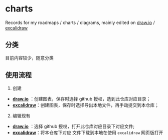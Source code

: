 # charts

Records for my roadmaps / charts / diagrams, mainly edited on [draw.io](https://www.diagrams.net) / [excalidraw](https://excalidraw.com/)


## 分类


目前内容较少，随意分类


## 使用流程


1. 创建

* **[draw.io](https://www.diagrams.net)** ：创建图表，保存时选择 github 授权，选到此仓库对应目录；
* **[excalidraw](https://excalidraw.com/)**：创建图表，保存时选择导出本地文件，再手动提交到本仓库；

2. 编辑现有

* **[draw.io](https://www.diagrams.net)** ：选择 github 授权，打开此仓库对应目录下对应文件;
* **[excalidraw](https://excalidraw.com/)**：将本仓库下对应 文件下载到本地在使用 `excalidraw` 网页版打开
